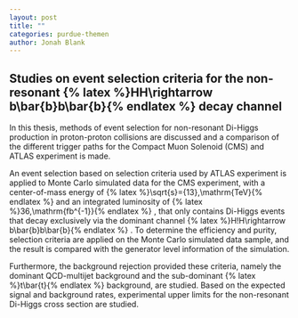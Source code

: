 ```yaml
---
layout: post
title: ""
categories: purdue-themen
author: Jonah Blank
---
```

## Studies on event selection criteria for the non-resonant {% latex %}HH\rightarrow b\bar{b}b\bar{b}{% endlatex %} decay channel 

In this thesis, methods of event selection for non-resonant Di-Higgs production in proton-proton collisions are discussed and a comparison of the different trigger paths for the Compact Muon Solenoid (CMS) and ATLAS experiment is made.

An event selection based on selection criteria used by ATLAS experiment is applied to Monte Carlo simulated data for the CMS experiment, with a center-of-mass energy of 
{% latex %}\sqrt{s}={13}\,\mathrm{TeV}{% endlatex %}
and an integrated luminosity of 
{% latex %}36\,\mathrm{fb^{-1}}{% endlatex %}
, that only contains Di-Higgs events that decay exclusively via the dominant channel 
{% latex %}H\!H\rightarrow b\bar{b}b\bar{b}{% endlatex %}
. To determine the efficiency and purity, selection criteria are applied on the Monte Carlo simulated data sample, and the result is compared with the generator level information of the simulation.

Furthermore, the background rejection provided these criteria, namely the dominant QCD-multijet background and the sub-dominant 
{% latex %}t\bar{t}{% endlatex %}
 background, are studied. Based on the expected signal and background rates, experimental upper limits for the non-resonant Di-Higgs cross section are studied.

